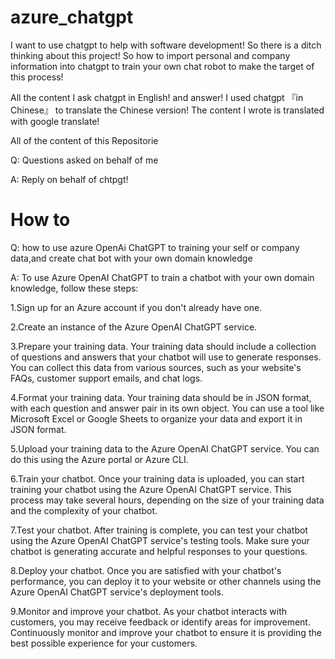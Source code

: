 # azure_chatgpt

I want to use chatgpt to help with software development! So there is a ditch thinking about this project! So how to import personal and company information into chatgpt to train your own chat robot to make the target of this process!

All the content I ask chatgpt in English! and answer! I used chatgpt 『in Chinese』 to translate the Chinese version! The content I wrote is translated with google translate!

All of the content of this Repositorie

Q: Questions asked on behalf of me

A: Reply on behalf of chtpgt!

# How to
Q: how to use azure OpenAi ChatGPT to training your self or company data,and create chat bot with your own domain knowledge 

A: To use Azure OpenAI ChatGPT to train a chatbot with your own domain knowledge, follow these steps:

  1.Sign up for an Azure account if you don't already have one.

  2.Create an instance of the Azure OpenAI ChatGPT service.

  3.Prepare your training data. Your training data should include a collection of questions and answers that your chatbot will use to generate responses. You can collect this data from various sources, such as your website's FAQs, customer support emails, and chat logs.

  4.Format your training data. Your training data should be in JSON format, with each question and answer pair in its own object. You can use a tool like Microsoft Excel or Google Sheets to organize your data and export it in JSON format.

  5.Upload your training data to the Azure OpenAI ChatGPT service. You can do this using the Azure portal or Azure CLI.

  6.Train your chatbot. Once your training data is uploaded, you can start training your chatbot using the Azure OpenAI ChatGPT service. This process may take several hours, depending on the size of your training data and the complexity of your chatbot.

  7.Test your chatbot. After training is complete, you can test your chatbot using the Azure OpenAI ChatGPT service's testing tools. Make sure your chatbot is generating accurate and helpful responses to your questions.

  8.Deploy your chatbot. Once you are satisfied with your chatbot's performance, you can deploy it to your website or other channels using the Azure OpenAI ChatGPT service's deployment tools.

  9.Monitor and improve your chatbot. As your chatbot interacts with customers, you may receive feedback or identify areas for improvement. Continuously monitor and improve your chatbot to ensure it is providing the best possible experience for your customers.
